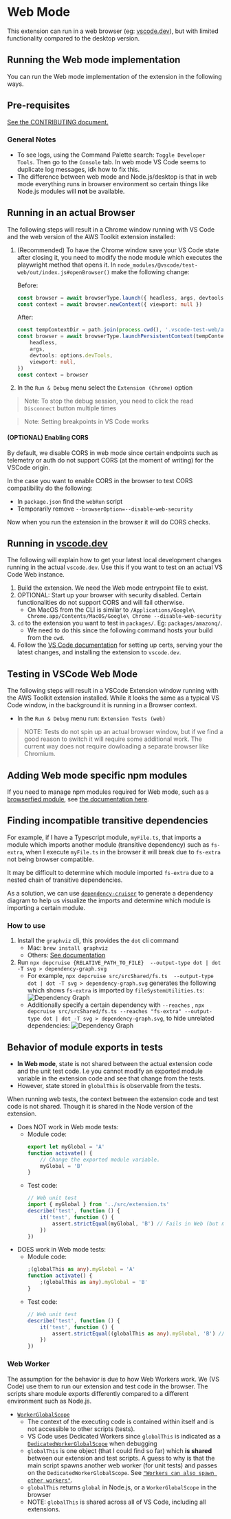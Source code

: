 # Web Mode

This extension can run in a web browser (eg: [vscode.dev](https://vscode.dev)), but with limited functionality compared to
the desktop version.

## Running the Web mode implementation

You can run the Web mode implementation of the extension in the following ways.

## Pre-requisites

[See the CONTRIBUTING document.](../CONTRIBUTING.md#setup)

### General Notes

-   To see logs, using the Command Palette search: `Toggle Developer Tools`. Then go to the `Console` tab. In web mode VS Code seems to duplicate log messages, idk how to fix this.
-   The difference between web mode and Node.js/desktop is that in web mode everything runs in browser environment so certain things like Node.js modules will **not** be available.

## Running in an actual Browser

The following steps will result in a Chrome window running with VS Code
and the web version of the AWS Toolkit extension installed:

1. (Recommended) To have the Chrome window save your VS Code state after closing it, you need to modify the node module which executes the playwright method that opens it. In `node_modules/@vscode/test-web/out/index.js#openBrowser()` make the following change:

    Before:

    ```typescript
    const browser = await browserType.launch({ headless, args, devtools: options.devTools })
    const context = await browser.newContext({ viewport: null })
    ```

    After:

    ```typescript
    const tempContextDir = path.join(process.cwd(), '.vscode-test-web/aws-toolkit-user-dir')
    const browser = await browserType.launchPersistentContext(tempContextDir, {
        headless,
        args,
        devtools: options.devTools,
        viewport: null,
    })
    const context = browser
    ```

2. In the `Run & Debug` menu select the `Extension (Chrome)` option

> Note: To stop the debug session, you need to click the read `Disconnect` button multiple times

> Note: Setting breakpoints in VS Code works

#### (OPTIONAL) Enabling CORS

By default, we disable CORS in web mode since certain endpoints
such as telemetry or auth do not support CORS (at the moment of writing) for the VSCode origin.

In the case you want to enable CORS in the browser to test CORS compatibility
do the following:

-   In `package.json` find the `webRun` script
-   Temporarily remove `--browserOption=--disable-web-security`

Now when you run the extension in the browser it will do CORS checks.

## Running in [vscode.dev](https://vscode.dev)

The following will explain how to get your latest local development changes running in the actual `vscode.dev`. Use this if you want to test on an actual VS Code Web instance.

1. Build the extension. We need the Web mode entrypoint file to exist.
2. OPTIONAL: Start up your browser with security disabled. Certain functionalities do not support CORS and will fail otherwise.
    - On MacOS from the CLI is similar to `/Applications/Google\ Chrome.app/Contents/MacOS/Google\ Chrome --disable-web-security`
3. `cd` to the extension you want to test in `packages/`. Eg: `packages/amazonq/`.
    - We need to do this since the following command hosts your build from the `cwd`.
4. Follow the [VS Code documentation](https://code.visualstudio.com/api/extension-guides/web-extensions#test-your-web-extension-in-vscode.dev) for setting up certs, serving your the latest changes, and installing the extension to `vscode.dev`.

## Testing in VSCode Web Mode

The following steps will result in a VSCode Extension window running
with the AWS Toolkit extension installed. While it looks the same as a typical
VS Code window, in the background it is running in a Browser context.

-   In the `Run & Debug` menu run: `Extension Tests (web)`

> NOTE: Tests do not spin up an actual browser window, but if we find a good reason to switch it will require some additional work. The current way does not require dowloading a separate browser like Chromium.

## Adding Web mode specific npm modules

If you need to manage npm modules required for Web mode, such as a [browserfied module](https://www.npmjs.com/package/os-browserify), see [the documentation here](../packages/core/src/web/README.md).

## Finding incompatible transitive dependencies

For example, if I have a Typescript module, `myFile.ts`, that imports a module which imports another module (transitive dependency) such as `fs-extra`,
when I execute `myFile.ts` in the browser it will break due to `fs-extra` not being browser compatible.

It may be difficult to determine which module imported `fs-extra` due to a nested chain of transitive dependencies.

As a solution, we can use [`dependency-cruiser`](https://www.npmjs.com/package/dependency-cruiser) to generate a dependency diagram
to help us visualize the imports and determine which module is importing a certain module.

### How to use

1. Install the `graphviz` cli, this provides the `dot` cli command
    - Mac: `brew install graphviz`
    - Others: [See documentation](https://www.graphviz.org/download/)
2. Run `npx depcruise {RELATIVE_PATH_TO_FILE}  --output-type dot | dot -T svg > dependency-graph.svg`
    - For example, `npx depcruise src/srcShared/fs.ts  --output-type dot | dot -T svg > dependency-graph.svg` generates the following which shows `fs-extra` is imported by `fileSystemUtilities.ts`:
      ![Dependency Graph](./images/dependency-graph.svg)
    - Additionally specify a certain dependency with `--reaches` , `npx depcruise src/srcShared/fs.ts --reaches "fs-extra" --output-type dot | dot -T svg > dependency-graph.svg`, to hide unrelated dependencies:
      ![Dependency Graph](./images/dependency-graph-small.svg)

## Behavior of module exports in tests

-   **In Web mode**, state is not shared between the actual extension code and the unit test code. I.e you cannot modify an exported module variable in the extension code and see that change from the tests.
-   However, state stored in `globalThis` is observable from the tests.

When running web tests, the context between the extension code and test code is not shared.
Though it is shared in the Node version of the extension.

-   Does NOT work in Web mode tests:
    -   Module code:
        ```typescript
        export let myGlobal = 'A'
        function activate() {
            // Change the exported module variable.
            myGlobal = 'B'
        }
        ```
    -   Test code:
        ```typescript
        // Web unit test
        import { myGlobal } from '../src/extension.ts'
        describe('test', function () {
            it('test', function () {
                assert.strictEqual(myGlobal, 'B') // Fails in Web (but not Node.js). The value is 'A'.
            })
        })
        ```
-   DOES work in Web mode tests:
    -   Module code:
        ```typescript
        ;(globalThis as any).myGlobal = 'A'
        function activate() {
            ;(globalThis as any).myGlobal = 'B'
        }
        ```
    -   Test code:
        ```typescript
        // Web unit test
        describe('test', function () {
            it('test', function () {
                assert.strictEqual((globalThis as any).myGlobal, 'B') // Passes in Web and Node.js.
            })
        })
        ```

### Web Worker

The assumption for the behavior is due to how Web Workers work. We (VS Code) use them to run our extension and test code in the browser. The scripts share module exports differently compared to a different environment such as Node.js.

-   [`WorkerGlobalScope`](https://developer.mozilla.org/en-US/docs/Web/API/WorkerGlobalScope)
    -   The context of the executing code is contained within itself and is not accessible to other scripts (tests).
    -   VS Code uses Dedicated Workers since `globalThis` is indicated as a [`DedicatedWorkerGlobalScope`](https://developer.mozilla.org/en-US/docs/Web/API/DedicatedWorkerGlobalScope) when debugging
    -   `globalThis` is one object (that I could find so far) which **is shared** between our extension and test scripts. A guess to why is that the main script spawns another web worker (for unit tests) and passes on the `DedicatedWorkerGlobalScope`. See [`"Workers can also spawn other workers"`](https://developer.mozilla.org/en-US/docs/Web/API/Web_Workers_API/Functions_and_classes_available_to_workers).
    -   `globalThis` returns `global` in Node.js, or a `WorkerGlobalScope` in the browser
    -   NOTE: `globalThis` is shared across all of VS Code, including all extensions.
